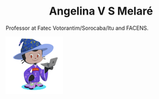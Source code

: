 <h1 align=center> Angelina V S Melaré </h1>
<p>Professor at Fatec Votorantim/Sorocaba/Itu and FACENS.<p>
<img src="avatarAngelina.png" width="30%"> 
  
<!---
angelinamelare/angelinamelare is a ✨ special ✨ repository because its `README.md` (this file) appears on your GitHub profile.
You can click the Preview link to take a look at your changes.
--->
